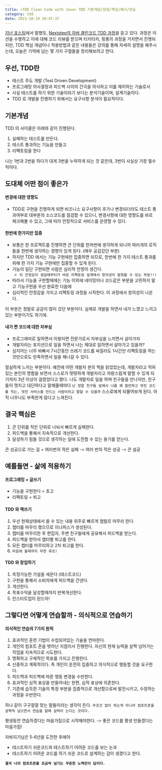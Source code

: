 ```yaml
---
title: <TDD Clean Code with Java> TDD 기본개념/장점/핵심/예시/연습
category: tdd
date: 2021-10-29 20:47:37
---
```



[지난 포스팅](https://blog.mhson.world/2021/10/29/comeback-to-tdd/)에서 말했듯, [Nextstep의 자바 클린코드 TDD 과정](https://edu.nextstep.camp/c/8fWRxNWU/)을 듣고 있다. 과정은 미션을 수행하고 이에 대해 코드 리뷰를 받으며 티키타카, 핑퐁의 과정을 거치면서 진행되지만, TDD 핵심 개념이나 적용방법과 같은 내용들은 강의를 통해 자세히 설명을 해주시는데, 오늘은 기억에 남는 몇 가지 구절들을 정리해보려고 한다. 


## 우선, TDD란
- 테스트 주도 개발 (Test Driven Development)
- 프로그래밍 의사결정과 피드백 사이의 간극을 의식하고 이를 제어하는 기술로서
- 사실 테스트를 하기 위한 기술이라기 보다는 분석기술이며, 설계기술이다. 
- TDD 로 개발을 진행하기 위해서는 요구사항 분석이 필요적이다.

## 기본개념
TDD 의 사이클은 아래와 같이 진행된다. 
1. 실패하는 테스트를 만든다. 
2. 테스트 통과하는 기능을 만들고 
3. 리펙토링을 한다 

나는 1번과 2번을 하다가 대게 3번을 누락하게 되는 것 같은데, 3번이 사실상 가장 필수적이다.

## 도대체 어떤 점이 좋은가
#### 변경에 대한 영향도
- TDD로 구현을 진행하게 되면 비즈니스 요구사항이 추가나 변경되더라도 테스트 통과여부로 대부분의 소스코드를 점검할 수 있으니, 변경사항에 대한 영향도를 바로 체크해볼 수 있고, 그에 따라 안정적으로 서비스를 운영할 수 있다. 

#### 한번에 한가지만 집중
- 보통은 한 프로젝트를 진행하면 큰 단위를 한꺼번에 생각하게 되니까 여러개의 로직들을 한번에 생각하는 경향이 있게 된다. (매우 공감갔던 부분)
- 하지만 TDD 에서는 기능 구현에만 집중하면 되므로, 한번에 한 가지 테스트 통과를 위해 한 가지 기능 구현에만 집중할 수 있게 된다. 
- 기능이 일단 구현되면 사람은 심리적 안정이 생긴다.
  - `이 안정감이 생길때부터가 바로 리펙토링 설계에서 창의성이 발휘될 수 있는 부분!!!`
- 따라서 기능을 구현할때에는 기능 이외에 네이밍이나 코드같은 부분을 고민하지 말고 기능구현을 우선 완료한 다음에
- 심리적인 안정감을 가지고 리펙토링 과정을 시작한다. 이 과정에서 창의성이 나온다. 

이 부분은 정말로 공감이 많이 갔던 부분이다. 실제로 개발을 하면서 내가 느꼈고 느끼고 있는 부분이기도 하기에.

#### 내가 짠 코드에 대한 자부심
- 프로그래머로 일하면서 이왕이면 전문가로서 자부심을 느끼면서 살아가자
- 개발자라는 포지션으로 일을 하면서 나는 제대로 일하면서 살아가고 있을까?
- 심지어는 너무 바빠서 7시간동안 쓰레기 코드를 싸질러도 1시간만 리펙토링을 하는 것만으로도 만족하면서 일을 해나갈 수 있다. 

절실하게 느끼는 부분이다. 예전에 어떤 개발자 분의 책을 읽었었는데, 개발자라고 적혀있는 본인의 명함을 보면서 스스로가 떳떳하게 개발자라고 자랑스럼게 말할 수 있게 되기까지 3년 이상이 걸렸었다고 했다. 
나도 개발자로 일을 하며 친구들을 만나지만, 친구들이 멋지고 대단하다고 말해줄때마다 `난 정말 친구들 앞에서 나름 꽤 쓸만하고 멋진 코드를 적는, 멋진 서비스를 만드는 사람이라고 말할 수 있을까` 스스로에게 되물어보게 된다. 아직 너무나도 부족한게 많다고 느껴진다.

## 결국 핵심은
1. 큰 단위를 작은 단위로 나눠서 빠르게 실패한다. 
2. 피드백을 통해서 지속적으로 개선한다. 
3. 달성하기 힘들 것으로 생각하는 일에 도전할 수 있는 용기를 얻는다. 

큰 성공으로 가는 길 = 여러번의 작은 실패 -> 여러 번의 작은 성공 -> 큰 설공

## 예를들면 - 삶에 적용하기
#### 프로그래밍 = 글쓰기 
- 기능을 구현한다 = 초고
- 리펙토링 = 퇴고

#### TDD 와 책쓰기 
1. 우선 현재상태에서 쓸 수 있는 내용 위주로 빠르게 챕털르 마무리 한다. 
2. 챕터를 마무리 했으므로 이너피스가 생성된다. 
3. 챕터를 마무리한 후 편집자, 주변 친구들에게 공유해서 피드백을 받는다.
4. 피드백을 받아서 챕터별 퇴고를 한다. 
5. 모든 챕터를 마무리하고 2차 퇴고를 한다.
6. `마음에 들때까지 무한 루프!`

#### TDD 와 창업하기
1. 측정가능한 가설을 세운다 (테스트코드)
2. 구현을 통해서 소비자에게 피드백을 건넨다. 
3. 개선한다. 
4. 목표수익을 달성할때까지 반복개선한다.
5. 린스타트업이 된드아! 

## 그렇다면 어떻게 연습할까 - 의식적으로 연습하기
#### 의식적인 연습의 7가지 원칙
1. 효과적인 훈련 기법이 수립되어있는 기술을 연마한다. 
2. 개인의 컴포트 존을 벗어난 지점이서 진행한다. 자신의 현재 능력을 살짝 넘어가는 작업을 지속적으로 시도한다. 
3. 명확하고 구체적인 목표를 가지고 진행한다. 
4. 신중하고 계획적이다. 즉 개인이 온전히 집중하고 의식적으로 행동할 것을 요구한다. 
5. 피드백과 피드백에 따른 행동 변경을 수반한다. 
6. 효과적인 심적 표상을 만들어내는 한편, 심적 표상에 의존한다. 
7. 기존에 습득한 기술의 특정 부분을 집중적으로 개선함으로써 발전시키고, 수정하는 과정을 수반한다. 

하나 같이 구구절절 맞는 말들이라는 생각이 든다. 
`무조건 많이 하는게 아니라 컴포트존을 살짝씩 넘으면서 연습을 할때 실력이 는다는 것이다. `

평생동안 연습하겠다는 마음가짐으로 시작해야한다. 
-> 좋은 코드를 평생 만들겠다는 마음가짐! 

자바지기님은 5-6년을 도전한 후에야 
- 테스트하기 쉬운코드와 테스트하기 어려운 코드를 보는 눈과
- 테스트하기 어려운 코드를 하기 쉬운 코드로 설계하는 감이
생겼다고 한다. 

**`결국 나의 컴포트존을 조금씩 넘기는 꾸준한 노력만이 답이다.`**